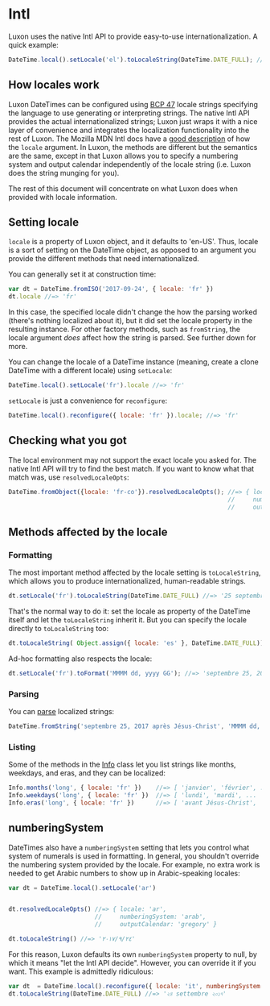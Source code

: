 # Intl

Luxon uses the native Intl API to provide easy-to-use internationalization. A quick example:

```js
DateTime.local().setLocale('el').toLocaleString(DateTime.DATE_FULL); //=>  '24 Σεπτεμβρίου 2017'
```

## How locales work

Luxon DateTimes can be configured using [BCP 47](https://tools.ietf.org/html/rfc5646) locale strings specifying the language to use generating or interpreting strings. The native Intl API provides the actual internationalized strings; Luxon just wraps it with a nice layer of convenience and integrates the localization functionality into the rest of Luxon. The Mozilla MDN Intl docs have a [good description](https://developer.mozilla.org/en-US/docs/Web/JavaScript/Reference/Global_Objects/Intl#Locale_identification_and_negotiation) of how the `locale` argument. In Luxon, the methods are different but the semantics are the same, except in that Luxon allows you to specify a numbering system and output calendar independently of the locale string (i.e. Luxon does the string munging for you).

The rest of this document will concentrate on what Luxon does when provided with locale information.

## Setting locale

`locale` is a property of Luxon object, and it defaults to 'en-US'. Thus, locale is a sort of setting on the DateTime object, as opposed to an argument you provide the different methods that need internationalized.

You can generally set it at construction time:

```js
var dt = DateTime.fromISO('2017-09-24', { locale: 'fr' })
dt.locale //=> 'fr'
```

In this case, the specified locale didn't change the how the parsing worked (there's nothing localized about it), but it did set the locale property in the resulting instance. For other factory methods, such as `fromString`, the locale argument *does* affect how the string is parsed. See further down for more.

You can change the locale of a DateTime instance (meaning, create a clone DateTime with a different locale) using `setLocale`:


```js
DateTime.local().setLocale('fr').locale //=> 'fr'
```

`setLocale` is just a convenience for `reconfigure`:

```js
DateTime.local().reconfigure({ locale: 'fr' }).locale; //=> 'fr'
```

## Checking what you got

The local environment may not support the exact locale you asked for. The native Intl API will try to find the best match. If you want to know what that match was, use `resolvedLocaleOpts`:


```js
DateTime.fromObject({locale: 'fr-co'}).resolvedLocaleOpts(); //=> { locale: 'fr',
                                                             //     numberingSystem: 'latn',
                                                             //     outputCalendar: 'gregory' }
```

## Methods affected by the locale

### Formatting

The most important method affected by the locale setting is `toLocaleString`, which allows you to produce internationalized, human-readable strings.

```js
dt.setLocale('fr').toLocaleString(DateTime.DATE_FULL) //=> '25 septembre 2017'
```

That's the normal way to do it: set the locale as property of the DateTime itself and let the `toLocaleString` inherit it. But you can specify the locale directly to `toLocaleString` too:

```js
dt.toLocaleString( Object.assign({ locale: 'es' }, DateTime.DATE_FULL)) //=> '25 de septiembre de 2017'
```

Ad-hoc formatting also respects the locale:

```js
dt.setLocale('fr').toFormat('MMMM dd, yyyy GG'); //=> 'septembre 25, 2017 après Jésus-Christ'
```

### Parsing

You can [parse](parsing.md) localized strings:

```js
DateTime.fromString('septembre 25, 2017 après Jésus-Christ', 'MMMM dd, yyyy GG', {locale: 'fr'})
```

### Listing

Some of the methods in the [Info](../docs/class/src/info.js~Info.html) class let you list strings like months, weekdays, and eras, and they can be localized:


```js
Info.months('long', { locale: 'fr' })    //=> [ 'janvier', 'février', ...
Info.weekdays('long', { locale: 'fr' })  //=> [ 'lundi', 'mardi', ...
Info.eras('long', { locale: 'fr' })      //=> [ 'avant Jésus-Christ', 'après Jésus-Christ' ]
```

## numberingSystem

DateTimes also have a `numberingSystem` setting that lets you control what system of numerals is used in formatting. In general, you shouldn't override the numbering system provided by the locale. For example, no extra work is needed to get Arabic numbers to show up in Arabic-speaking locales:

```js
var dt = DateTime.local().setLocale('ar')


dt.resolvedLocaleOpts() //=> { locale: 'ar',
                        //     numberingSystem: 'arab',
                        //     outputCalendar: 'gregory' }

dt.toLocaleString() //=> '٢٤‏/٩‏/٢٠١٧'
```

For this reason, Luxon defaults its own `numberingSystem` property to null, by which it means "let the Intl API decide". However, you can override it if you want. This example is admittedly ridiculous:

```js
var dt  = DateTime.local().reconfigure({ locale: 'it', numberingSystem: 'beng' })
dt.toLocaleString(DateTime.DATE_FULL) //=> '২৪ settembre ২০১৭'
```
